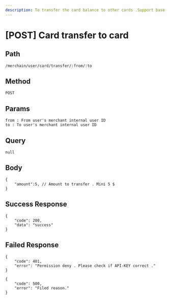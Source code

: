```yaml
---
description: To transfer the card balance to other cards .Support base on same merchant
---
```


# \[POST] Card transfer to card

## Path

```
/merchain/user/card/transfer/:from/:to
```

## Method

```
POST
```

## Params

```
from : From user's merchant internal user ID
to : To user's merchant internal user ID
```

## Query

```
null
```

## Body

```
{
    "amount":5, // Amount to transfer . Mini 5 $
}
```

## Success Response

```
{
    "code": 200,
    "data": "success"
}
```

## Failed Response

```
{
    "code": 401,
    "error": "Permission deny . Please check if API-KEY correct ."
}
```

```
{
    "code": 500,
    "error": "Filed reason."
}
```
